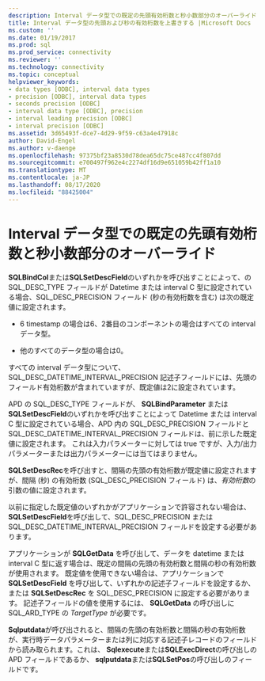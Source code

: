 ```yaml
---
description: Interval データ型での既定の先頭有効桁数と秒小数部分のオーバーライド
title: Interval データ型の先頭および秒の有効桁数を上書きする |Microsoft Docs
ms.custom: ''
ms.date: 01/19/2017
ms.prod: sql
ms.prod_service: connectivity
ms.reviewer: ''
ms.technology: connectivity
ms.topic: conceptual
helpviewer_keywords:
- data types [ODBC], interval data types
- precision [ODBC], interval data types
- seconds precision [ODBC]
- interval data type [ODBC], precision
- interval leading precision [ODBC]
- interval precision [ODBC]
ms.assetid: 3d65493f-dce7-4d29-9f59-c63a4e47918c
author: David-Engel
ms.author: v-daenge
ms.openlocfilehash: 97375bf23a8530d78dea65dc75ce487cc4f807dd
ms.sourcegitcommit: e700497f962e4c2274df16d9e651059b42ff1a10
ms.translationtype: MT
ms.contentlocale: ja-JP
ms.lasthandoff: 08/17/2020
ms.locfileid: "88425004"
---
```

# <a name="overriding-default-leading-and-seconds-precision-for-interval-data-types"></a>Interval データ型での既定の先頭有効桁数と秒小数部分のオーバーライド
**SQLBindCol**または**SQLSetDescField**のいずれかを呼び出すことによって、の SQL_DESC_TYPE フィールドが Datetime または interval C 型に設定されている場合、SQL_DESC_PRECISION フィールド (秒の有効桁数を含む) は次の既定値に設定されます。  
  
-   6 timestamp の場合は6、2番目のコンポーネントの場合はすべての interval データ型。  
  
-   他のすべてのデータ型の場合は0。  
  
 すべての interval データ型について、SQL_DESC_DATETIME_INTERVAL_PRECISION 記述子フィールドには、先頭のフィールド有効桁数が含まれていますが、既定値は2に設定されています。  
  
 APD の SQL_DESC_TYPE フィールドが、 **SQLBindParameter** または **SQLSetDescField**のいずれかを呼び出すことによって Datetime または interval C 型に設定されている場合、APD 内の SQL_DESC_PRECISION フィールドと SQL_DESC_DATETIME_INTERVAL_PRECISION フィールドは、前に示した既定値に設定されます。 これは入力パラメーターに対しては true ですが、入力/出力パラメーターまたは出力パラメーターには当てはまりません。  
  
 **SQLSetDescRec**を呼び出すと、間隔の先頭の有効桁数が既定値に設定されますが、間隔 (秒) の有効桁数 (SQL_DESC_PRECISION フィールド) は、*有効桁数*の引数の値に設定されます。  
  
 以前に指定した既定値のいずれかがアプリケーションで許容されない場合は、 **SQLSetDescField**を呼び出して、SQL_DESC_PRECISION または SQL_DESC_DATETIME_INTERVAL_PRECISION フィールドを設定する必要があります。  
  
 アプリケーションが **SQLGetData** を呼び出して、データを datetime または interval C 型に返す場合は、既定の間隔の先頭の有効桁数と間隔の秒の有効桁数が使用されます。 既定値を使用できない場合は、アプリケーションで **SQLSetDescField** を呼び出して、いずれかの記述子フィールドを設定するか、または **SQLSetDescRec** を SQL_DESC_PRECISION に設定する必要があります。 記述子フィールドの値を使用するには、 **SQLGetData** の呼び出しに SQL_ARD_TYPE の *TargetType* が必要です。  
  
 **Sqlputdata**が呼び出されると、間隔の先頭の有効桁数と間隔の秒の有効桁数が、実行時データパラメーターまたは列に対応する記述子レコードのフィールドから読み取られます。これは、 **Sqlexecute**または**SQLExecDirect**の呼び出しの APD フィールドであるか、 **sqlputdata**または**SQLSetPos**の呼び出しのフィールドです。
